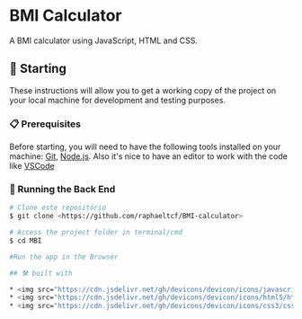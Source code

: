# BMI Calculator

A BMI calculator using JavaScript, HTML and CSS.

## 🚀 Starting

These instructions will allow you to get a working copy of the project on your local machine for development and testing purposes.

### 📋 Prerequisites

Before starting, you will need to have the following tools installed on your machine:
[Git](https://git-scm.com), [Node.js](https://nodejs.org/en/). 
Also it's nice to have an editor to work with the code like [VSCode](https://code.visualstudio.com/)

### 🎲 Running the Back End

```bash
# Clone este repositório
$ git clone <https://github.com/raphaeltcf/BMI-calculator>

# Access the project folder in terminal/cmd
$ cd MBI

#Run the app in the Browser

## 🛠️ built with

* <img src="https://cdn.jsdelivr.net/gh/devicons/devicon/icons/javascript/javascript-original.svg" /> (https://www.javascript.com/) - Backend language used
* <img src="https://cdn.jsdelivr.net/gh/devicons/devicon/icons/html5/html5-original.svg" /> (https://www.w3schools.com/html/) - Used for website tagging
* <img src="https://cdn.jsdelivr.net/gh/devicons/devicon/icons/css3/css3-original.svg" /> (https://www.w3schools.com/css/) - Used for website styling
